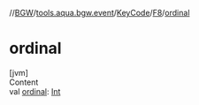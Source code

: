 //[BGW](../../../../index.md)/[tools.aqua.bgw.event](../../index.md)/[KeyCode](../index.md)/[F8](index.md)/[ordinal](ordinal.md)



# ordinal  
[jvm]  
Content  
val [ordinal](ordinal.md): [Int](https://kotlinlang.org/api/latest/jvm/stdlib/kotlin/-int/index.html)  



